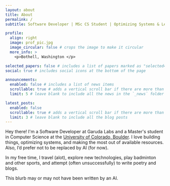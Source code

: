 ```yaml
---
layout: about
title: About
permalink: /
subtitle: Software Developer | MSc CS Student | Optimizing Systems & Learning Always

profile:
  align: right
  image: prof_pic.jpg
  image_circular: false # crops the image to make it circular
  more_info: >
    <p>Bothell, Washington </p>

selected_papers: false # includes a list of papers marked as "selected={true}"
social: true # includes social icons at the bottom of the page

announcements:
  enabled: false # includes a list of news items
  scrollable: true # adds a vertical scroll bar if there are more than 3 news items
  limit: 5 # leave blank to include all the news in the `_news` folder

latest_posts:
  enabled: false
  scrollable: true # adds a vertical scroll bar if there are more than 3 new posts items
  limit: 3 # leave blank to include all the blog posts
---
```


Hey there! I'm a Software Developer at Garuda Labs and a Master's student in Computer Science at the [University of Colorado, Boulder](https://www.colorado.edu/). I love building things, optimizing systems, and making the most out of available resources. Also, I’d prefer not to be replaced by AI (for now).

In my free time, I travel (alot), explore new technologies, play badminton and other sports, and attempt (often unsuccessfully) to write poetry and blogs.

This blurb may or may not have been written by an AI.
